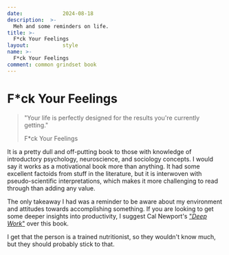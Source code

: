```yaml
---
date:             2024-08-18
description:  >-
  Meh and some reminders on life.
title: >-
  F*ck Your Feelings
layout:           style
name: >-
  F*ck Your Feelings
comment: common grindset book
---
```


# F*ck Your Feelings

> "Your life is perfectly designed for the results you're currently getting."
> <figcaption class="blockquote-footer">F*ck Your Feelings</figcaption>

It is a pretty dull and off-putting book to those with knowledge of introductory psychology, neuroscience, and sociology concepts. I would say it works as a motivational book more than anything. It had some excellent factoids from stuff in the literature, but it is interwoven with pseudo-scientific interpretations, which makes it more challenging to read through than adding any value. 

The only takeaway I had was a reminder to be aware about my environment and attitudes towards accomplishing something. If you are looking to get some deeper insights into productivity, I suggest Cal Newport's ["*Deep Work*"](https://blog.yougao.dev/work/deep-work/) over this book.

I get that the person is a trained nutritionist, so they wouldn't know much, but they should probably stick to that.
